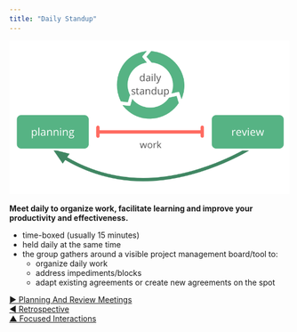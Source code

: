 ```yaml
---
title: "Daily Standup"
---
```



![right,fit](img/meetings/planning-review-standup.png)

**Meet daily to organize work, facilitate learning and improve your productivity and effectiveness.**

-   time-boxed (usually 15 minutes)
-   held daily at the same time
-   the group gathers around a visible project management board/tool to:
    -   organize daily work
    -   address impediments/blocks
    -   adapt existing agreements or create new agreements on the spot


[&#9654; Planning And Review Meetings](planning-and-review-meetings.html)<br/>[&#9664; Retrospective](retrospective.html)<br/>[&#9650; Focused Interactions](focused-interactions.html)

